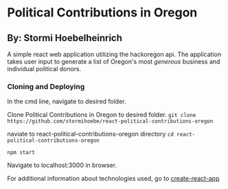 # Political Contributions in Oregon
## By: Stormi Hoebelheinrich 

A simple react web application utilizing the hackoregon api. The application takes user input to generate a list of Oregon's most *generous* business and individual political donors.

### Cloning and Deploying
In the cmd line, navigate to desired folder.

Clone Political Contributions in Oregon to desired folder. `git clone https://github.com/stormihoebe/react-political-contributions-oregon`

naviate to react-political-contributions-oregon directory `cd react-political-contributions-oregon`

 `npm start`

 Navigate to localhost:3000 in browser.

For additional information about technologies used, go to [create-react-app](https://github.com/facebookincubator/create-react-app/)
